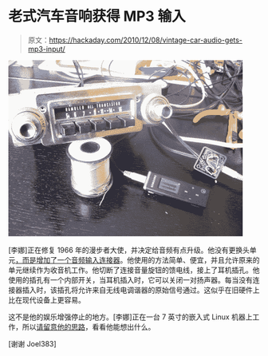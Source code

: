 # 老式汽车音响获得 MP3 输入

> 原文：<https://hackaday.com/2010/12/08/vintage-car-audio-gets-mp3-input/>

![](img/8d35e100101a38cf3cc298bcf48676dc.png "connecting-mp3-to-classic-radio")

[李娜]正在修复 1966 年的漫步者大使，并决定给音频有点升级。他没有更换头单元[，而是增加了一个音频输入连接器](http://theamcforum.com/forum/mp3-player-with-old-radio-one-solution_topic16338.html)。他使用的方法简单、便宜，并且允许原来的单元继续作为收音机工作。他切断了连接音量旋钮的馈电线，接上了耳机插孔。他使用的插孔有一个内部开关，当耳机插入时，它可以关闭一对扬声器。每当没有连接器插入时，该插孔将允许来自无线电调谐器的原始信号通过。这似乎在旧硬件上比在现代设备上更容易。

这不是他的娱乐增强停止的地方。[李娜]正在一台 7 英寸的嵌入式 Linux 机器上工作，所以[请留意他的思路](http://www.backyardmetalcasting.com/forums/viewtopic.php?t=5064&postdays=0&postorder=asc&start=0)，看看他能想出什么。

[谢谢 Joel383]